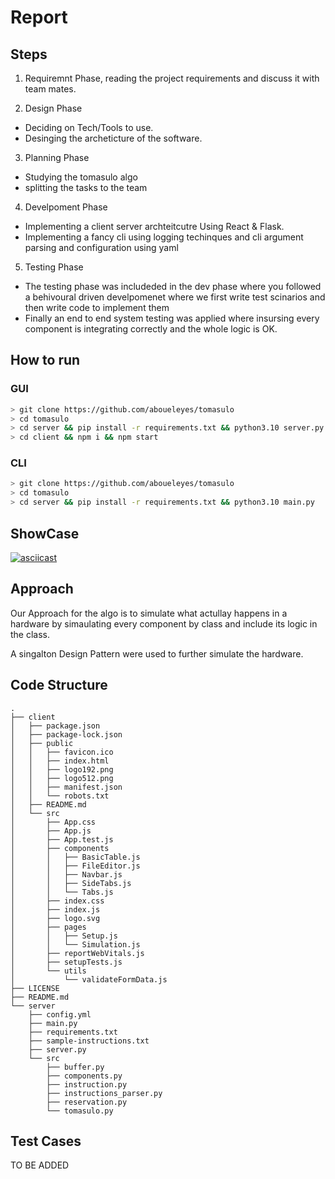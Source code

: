 # Report 

## Steps 
1. Requiremnt Phase, reading the project requirements and discuss it with team mates.

2. Design Phase
  - Deciding on Tech/Tools to use.
  - Desinging the archeticture of the software.

3. Planning Phase
  - Studying the tomasulo algo
  - splitting the tasks to the team
  
 4. Develpoment Phase
  - Implementing a client server archteitcutre Using React & Flask.
  - Implementing a fancy cli using logging techinques and cli argument parsing and configuration using yaml
  
 5. Testing Phase
   - The testing phase was includeded in the dev phase where you followed a behivoural driven develpomenet where we first write test scinarios and then write code to implement them 
   - Finally an end to end system testing was applied where insursing every component is integrating correctly and the whole logic is OK.
 
 
## How to run 
### GUI 

```bash 
> git clone https://github.com/aboueleyes/tomasulo
> cd tomasulo
> cd server && pip install -r requirements.txt && python3.10 server.py && cd - 
> cd client && npm i && npm start
```

### CLI 
```bash 
> git clone https://github.com/aboueleyes/tomasulo
> cd tomasulo
> cd server && pip install -r requirements.txt && python3.10 main.py
```

## ShowCase 

[![asciicast](https://asciinema.org/a/2f3H6boMnNIlENxU0kMctZ83M.svg)](https://asciinema.org/a/2f3H6boMnNIlENxU0kMctZ83M)
 
## Approach 
Our Approach for the algo is to simulate what actullay happens in a hardware by simaulating every component by class and include its logic in the class.

A singalton Design Pattern were used to further simulate the hardware.

## Code Structure
```bash=
.
├── client
│   ├── package.json
│   ├── package-lock.json
│   ├── public
│   │   ├── favicon.ico
│   │   ├── index.html
│   │   ├── logo192.png
│   │   ├── logo512.png
│   │   ├── manifest.json
│   │   └── robots.txt
│   ├── README.md
│   └── src
│       ├── App.css
│       ├── App.js
│       ├── App.test.js
│       ├── components
│       │   ├── BasicTable.js
│       │   ├── FileEditor.js
│       │   ├── Navbar.js
│       │   ├── SideTabs.js
│       │   └── Tabs.js
│       ├── index.css
│       ├── index.js
│       ├── logo.svg
│       ├── pages
│       │   ├── Setup.js
│       │   └── Simulation.js
│       ├── reportWebVitals.js
│       ├── setupTests.js
│       └── utils
│           └── validateFormData.js
├── LICENSE
├── README.md
└── server
    ├── config.yml
    ├── main.py
    ├── requirements.txt
    ├── sample-instructions.txt
    ├── server.py
    └── src
        ├── buffer.py
        ├── components.py
        ├── instruction.py
        ├── instructions_parser.py
        ├── reservation.py
        └── tomasulo.py
```

## Test Cases 
TO BE ADDED
